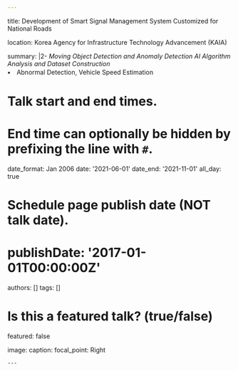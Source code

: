 ```yaml
---
```
title: Development of Smart Signal Management System Customized for National Roads

location: Korea Agency for Infrastructure Technology Advancement (KAIA)

summary: |2-
  *Moving Object Detection and Anomaly Detection AI Algorithm Analysis and Dataset Construction* <br> 
  **•**　Abnormal Detection, Vehicle Speed Estimation

# Talk start and end times.
#   End time can optionally be hidden by prefixing the line with `#`.
date_format: Jan 2006
date: '2021-06-01'
date_end: '2021-11-01'
all_day: true

# Schedule page publish date (NOT talk date).
# publishDate: '2017-01-01T00:00:00Z'

authors: []
tags: []

# Is this a featured talk? (true/false)
featured: false

image:
  caption: 
  focal_point: Right
```
---
```


